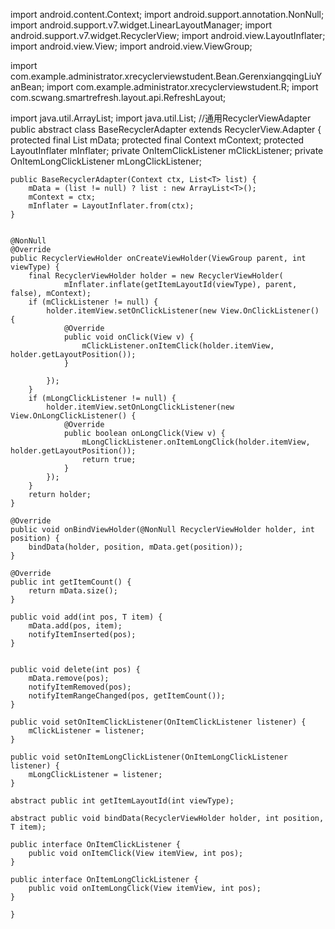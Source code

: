 import android.content.Context;
import android.support.annotation.NonNull;
import android.support.v7.widget.LinearLayoutManager;
import android.support.v7.widget.RecyclerView;
import android.view.LayoutInflater;
import android.view.View;
import android.view.ViewGroup;


import com.example.administrator.xrecyclerviewstudent.Bean.GerenxiangqingLiuYanBean;
import com.example.administrator.xrecyclerviewstudent.R;
import com.scwang.smartrefresh.layout.api.RefreshLayout;

import java.util.ArrayList;
import java.util.List;
//通用RecyclerViewAdapter
public abstract class BaseRecyclerAdapter<T> extends RecyclerView.Adapter<RecyclerViewHolder> {
    protected final List<T> mData;
    protected final Context mContext;
    protected LayoutInflater mInflater;
    private OnItemClickListener mClickListener;
    private OnItemLongClickListener mLongClickListener;

    public BaseRecyclerAdapter(Context ctx, List<T> list) {
        mData = (list != null) ? list : new ArrayList<T>();
        mContext = ctx;
        mInflater = LayoutInflater.from(ctx);
    }


    @NonNull
    @Override
    public RecyclerViewHolder onCreateViewHolder(ViewGroup parent, int viewType) {
        final RecyclerViewHolder holder = new RecyclerViewHolder(
                mInflater.inflate(getItemLayoutId(viewType), parent, false), mContext);
        if (mClickListener != null) {
            holder.itemView.setOnClickListener(new View.OnClickListener() {
                @Override
                public void onClick(View v) {
                    mClickListener.onItemClick(holder.itemView, holder.getLayoutPosition());
                }

            });
        }
        if (mLongClickListener != null) {
            holder.itemView.setOnLongClickListener(new View.OnLongClickListener() {
                @Override
                public boolean onLongClick(View v) {
                    mLongClickListener.onItemLongClick(holder.itemView, holder.getLayoutPosition());
                    return true;
                }
            });
        }
        return holder;
    }

    @Override
    public void onBindViewHolder(@NonNull RecyclerViewHolder holder, int position) {
        bindData(holder, position, mData.get(position));
    }

    @Override
    public int getItemCount() {
        return mData.size();
    }

    public void add(int pos, T item) {
        mData.add(pos, item);
        notifyItemInserted(pos);
    }


    public void delete(int pos) {
        mData.remove(pos);
        notifyItemRemoved(pos);
        notifyItemRangeChanged(pos, getItemCount());
    }

    public void setOnItemClickListener(OnItemClickListener listener) {
        mClickListener = listener;
    }

    public void setOnItemLongClickListener(OnItemLongClickListener listener) {
        mLongClickListener = listener;
    }

    abstract public int getItemLayoutId(int viewType);

    abstract public void bindData(RecyclerViewHolder holder, int position, T item);

    public interface OnItemClickListener {
        public void onItemClick(View itemView, int pos);
    }

    public interface OnItemLongClickListener {
        public void onItemLongClick(View itemView, int pos);
    }

    }


